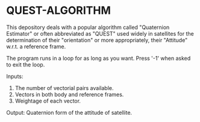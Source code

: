 # QUEST-ALGORITHM
This depository deals with a popular algorithm called "Quaternion Estimator" or often abbreviated as "QUEST" used widely in satellites for the determination of their "orientation" or more appropriately, their "Attitude" w.r.t. a reference frame. 

The program runs in a loop for as long as you want.
Press '-1' when asked to exit the loop.

Inputs:
1) The number of vectorial pairs available.
2) Vectors in both body and reference frames.
3) Weightage of each vector.

Output: Quaternion form of the attitude of satellite.
